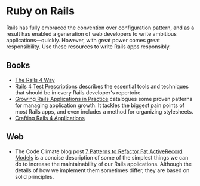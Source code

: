 # Ruby on Rails

Rails has fully embraced the convention over configuration pattern, and as a result has enabled a generation of web developers to write ambitious applications—quickly. However, with great power comes great responsibility. Use these resources to write Rails apps responsibly.

## Books

- [The Rails 4 Way][r4w]
- [Rails 4 Test Prescriptions][r4tp] describes the essential tools and techniques that should be in every Rails developer's repertoire.
- [Growing Rails Applications in Practice][grap] catalogues some proven patterns for managing application growth. It tackles the biggest pain points of most Rails apps, and even includes a method for organizing stylesheets.
- [Crafting Rails 4 Applications][cr4a]

## Web

- The Code Climate blog post [7 Patterns to Refactor Fat ActiveRecord Models][7p] is a concise description of some of the simplest things we can do to increase the maintainability of our Rails applications. Although the details of how we implement them sometimes differ, they are based on solid principles.

[r4w]: https://leanpub.com/tr4w
[r4tp]: https://pragprog.com/book/nrtest2/rails-4-test-prescriptions
[grap]: https://leanpub.com/growing-rails
[cr4a]: https://pragprog.com/book/jvrails2/crafting-rails-4-applications
[7p]: http://blog.codeclimate.com/blog/2012/10/17/7-ways-to-decompose-fat-activerecord-models/
